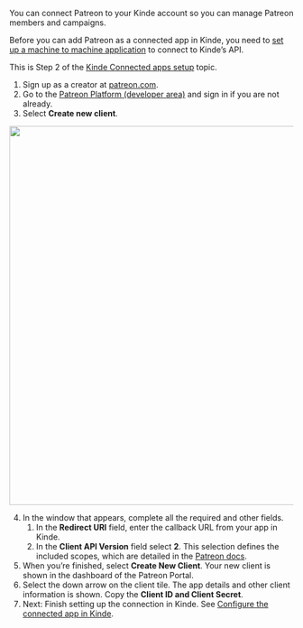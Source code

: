 
You can connect Patreon to your Kinde account so you can manage Patreon members and campaigns.

Before you can add Patreon as a connected app in Kinde, you need to [set up a machine to machine application](/developer-tools/kinde-api/connect-to-kinde-api/) to connect to Kinde’s API.

This is Step 2 of the [Kinde Connected apps setup](/integrate/connected-apps/add-connected-apps/#step-2-set-up-the-app-you-want-to-connect) topic.

1. Sign up as a creator at [patreon.com](http://patreon.com/).
2. Go to the [Patreon Platform (developer area)](https://www.patreon.com/portal/registration/register-clients) and sign in if you are not already.
3. Select **Create new client**.

<img
  src="https://imagedelivery.net/skPPZTHzSlcslvHjesZQcQ/a35a8351-ed96-41ea-2adb-4e2339adb400/public"
  alt=""
  width="672px"
  height="auto"
  fetchpriority="low"
  loading="lazy"
  decoding="async"
/>

4. In the window that appears, complete all the required and other fields.
   1. In the **Redirect URI** field, enter the callback URL from your app in Kinde.
   2. In the **Client API Version** field select **2**. This selection defines the included scopes, which are detailed in the [Patreon docs](https://docs.patreon.com/#scopes).
5. When you’re finished, select **Create New Client**. Your new client is shown in the dashboard of the Patreon Portal.
6. Select the down arrow on the client tile. The app details and other client information is shown. Copy the **Client ID and Client Secret**.
7. Next: Finish setting up the connection in Kinde. See [Configure the connected app in Kinde](/integrate/connected-apps/add-connected-apps/#step-3-configure-the-connected-app-in-kinde).

